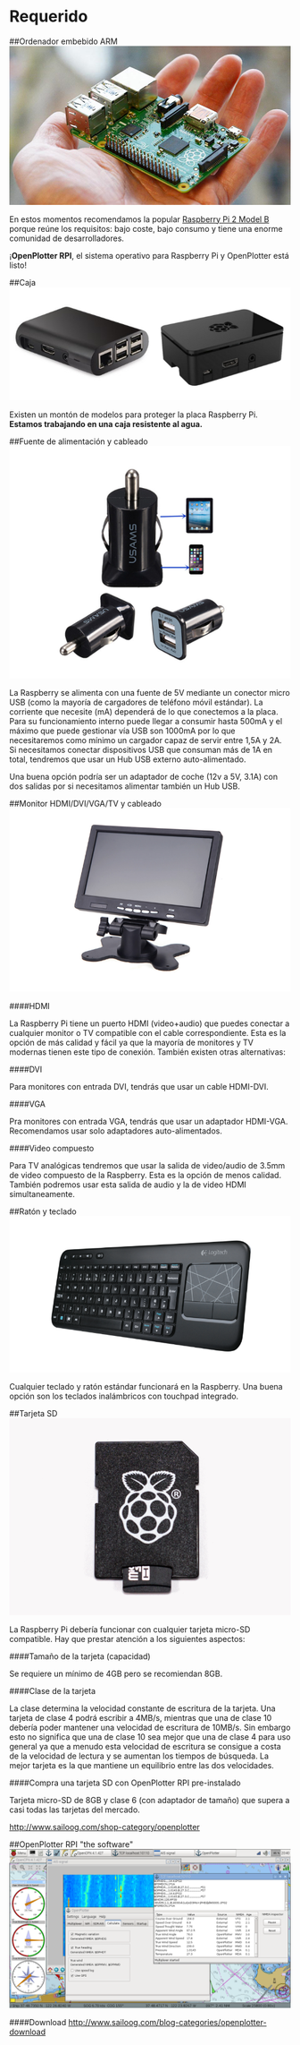 # Requerido

##Ordenador embebido ARM
![](rpi2.jpg)

En estos momentos recomendamos la popular [Raspberry Pi 2 Model B](https://www.raspberrypi.org/products/raspberry-pi-2-model-b/) porque reúne los requisitos: bajo coste, bajo consumo y tiene una enorme comunidad de desarrolladores.

¡**OpenPlotter RPI**,  el sistema operativo para Raspberry Pi y OpenPlotter está listo!

##Caja
![](box.png)

Existen un montón de modelos para proteger la placa Raspberry Pi.
**Estamos trabajando en una caja resistente al agua.**

##Fuente de alimentación y cableado
![](power.png)

La Raspberry se alimenta con una fuente de 5V mediante un conector micro USB (como la mayoría de cargadores de teléfono móvil estándar). La corriente que necesite (mA) dependerá de lo que conectemos a la placa. Para su funcionamiento interno puede llegar a consumir hasta 500mA y el máximo que puede gestionar vía USB son 1000mA por lo que necesitaremos como mínimo un cargador capaz de servir entre 1,5A y 2A. Si necesitamos conectar dispositivos USB que consuman más de 1A en total, tendremos que usar un Hub USB externo auto-alimentado.

Una buena opción podría ser un adaptador de coche (12v a 5V, 3.1A) con dos salidas por si necesitamos alimentar también un Hub USB.

##Monitor HDMI/DVI/VGA/TV y cableado
![](hdmi.png)

####HDMI

La Raspberry Pi tiene un puerto HDMI (video+audio) que puedes conectar a cualquier monitor o TV compatible con el cable correspondiente. Esta es la opción de más calidad y fácil ya que la mayoría de monitores y TV modernas tienen este tipo de conexión. También existen otras alternativas:

####DVI

Para monitores con entrada DVI, tendrás que usar un cable HDMI-DVI.

####VGA 

Pra monitores con entrada VGA, tendrás que usar un adaptador HDMI-VGA. Recomendamos usar solo adaptadores auto-alimentados.

####Video compuesto

Para TV analógicas tendremos que usar la salida de video/audio de 3.5mm de video compuesto de la Raspberry. Esta es la opción de menos calidad. También podremos usar esta salida de audio y la de video HDMI simultaneamente.

##Ratón y teclado
![](keyboard.png)

Cualquier teclado y ratón estándar funcionará en la Raspberry. Una buena opción son los teclados inalámbricos con touchpad integrado.

##Tarjeta SD
![](sd.png)

La Raspberry Pi debería funcionar con cualquier tarjeta micro-SD compatible. Hay que prestar atención a los siguientes aspectos:

####Tamaño de la tarjeta (capacidad) 

Se requiere un mínimo de 4GB pero se recomiendan 8GB.

####Clase de la tarjeta

La clase determina la velocidad constante de escritura de la tarjeta. Una tarjeta de clase 4 podrá escribir a 4MB/s, mientras que una de clase 10 debería poder mantener una velocidad de escritura de 10MB/s. Sin embargo esto no significa que una de clase 10 sea mejor que una de clase 4 para uso general ya que a menudo esta velocidad de escritura se consigue a costa de la velocidad de lectura y se aumentan los tiempos de búsqueda. La mejor tarjeta es la que mantiene un equilibrio entre las dos velocidades.

####Compra una tarjeta SD con OpenPlotter RPI pre-instalado

Tarjeta micro-SD de 8GB y clase 6 (con adaptador de tamaño) que supera a casi todas las tarjetas del mercado.

http://www.sailoog.com/shop-category/openplotter

##OpenPlotter RPI "the software"
![](openplotter_rpi.png)

####Download
http://www.sailoog.com/blog-categories/openplotter-download
